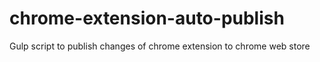 # chrome-extension-auto-publish
Gulp script to publish changes of chrome extension to chrome web store
